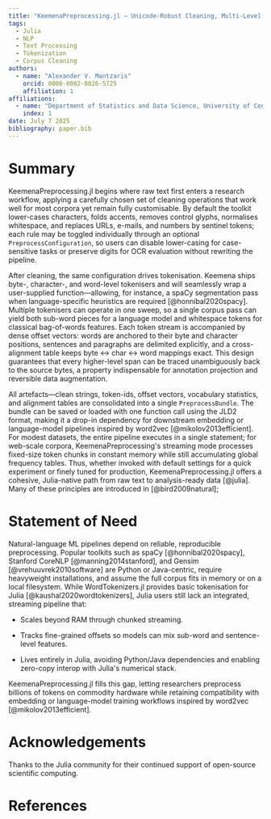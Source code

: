 ```yaml
---
title: "KeemenaPreprocessing.jl — Unicode-Robust Cleaning, Multi-Level Tokenisation & Streaming Offset Bundling for Julia NLP"
tags:
  - Julia
  - NLP
  - Text Processing
  - Tokenization
  - Corpus Cleaning
authors:
  - name: "Alexander V. Mantzaris"
    orcid: 0000-0002-0026-5725
    affiliation: 1
affiliations:
  - name: "Department of Statistics and Data Science, University of Central Florida (UCF), USA"
    index: 1
date: July 7 2025
bibliography: paper.bib
---
```



# Summary

KeemenaPreprocessing.jl begins where raw text first enters a research workflow, applying a carefully chosen set of cleaning operations that work well for most corpora yet remain fully customisable.  By default the toolkit lower-cases characters, folds accents, removes control glyphs, normalises whitespace, and replaces URLs, e-mails, and numbers by sentinel tokens; each rule may be toggled individually through an optional `PreprocessConfiguration`, so users can disable lower-casing for case-sensitive tasks or preserve digits for OCR evaluation without rewriting the pipeline.  

After cleaning, the same configuration drives tokenisation.  Keemena ships byte-, character-, and word-level tokenisers and will seamlessly wrap a user-supplied function—allowing, for instance, a spaCy segmentation pass when language-specific heuristics are required [@honnibal2020spacy].  Multiple tokenisers can operate in one sweep, so a single corpus pass can yield both sub-word pieces for a language model and whitespace tokens for classical bag-of-words features.  Each token stream is accompanied by dense offset vectors: words are anchored to their byte and character positions, sentences and paragraphs are delimited explicitly, and a cross-alignment table keeps byte <-> char <-> word mappings exact.  This design guarantees that every higher-level span can be traced unambiguously back to the source bytes, a property indispensable for annotation projection and reversible data augmentation.  

All artefacts—clean strings, token-ids, offset vectors, vocabulary statistics, and alignment tables are consolidated into a single `PreprocessBundle`.  The bundle can be saved or loaded with one function call using the JLD2 format, making it a drop-in dependency for downstream embedding or language-model pipelines inspired by word2vec [@mikolov2013efficient].  For modest datasets, the entire pipeline executes in a single statement; for web-scale corpora, KeemenaPreprocessing's streaming mode processes fixed-size token chunks in constant memory while still accumulating global frequency tables.  Thus, whether invoked with default settings for a quick experiment or finely tuned for production, KeemenaPreprocessing.jl offers a cohesive, Julia-native path from raw text to analysis-ready data [@julia]. Many of these principles are introduced in [@bird2009natural];


# Statement of Need

Natural-language ML pipelines depend on reliable, reproducible preprocessing. Popular toolkits such as spaCy [@honnibal2020spacy], Stanford CoreNLP [@manning2014stanford], and Gensim [@vrehuuvrek2010software] are Python or Java-centric, require heavyweight installations, and assume the full corpus fits in memory or on a local filesystem. While WordTokenizers.jl provides basic tokenisation for Julia [@kaushal2020wordtokenizers], Julia users still lack an integrated, streaming pipeline that:

- Scales beyond RAM through chunked streaming.

- Tracks fine-grained offsets so models can mix sub-word and sentence-level features.

- Lives entirely in Julia, avoiding Python/Java dependencies and enabling zero-copy interop with Julia's numerical stack.

KeemenaPreprocessing.jl fills this gap, letting researchers preprocess billions of tokens on commodity hardware while retaining compatibility with embedding or language-model training workflows inspired by word2vec [@mikolov2013efficient]. 


# Acknowledgements

Thanks to the Julia community for their continued support of open-source scientific computing.

# References